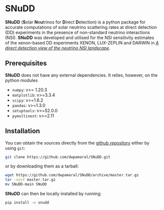 # SNuDD

**SNuDD** (**S**olar **N**e**u**trinos for **D**irect **D**etection) is a python package for accurate computations of solar neutrino scattering rates at direct detection (DD) experiments in the presence of non-standard neutrino interactions (NSI). 
**SNuDD**  was developed and utilised for the NSI sensitivity estimates of the xenon-based DD experiments XENON, LUX-ZEPLIN and DARWIN in [*A direct detection view of the neutrino NSI landscape*](https://arxiv.org/abs/2302.12846).


## Prerequisites

**SNuDD** does not have any external dependencies. It relies, however, on the python modules 

- `numpy`: v>= 1.20.3
- `matplotlib`: v>=3.3.4
- `scipy`: v>=1.6.2
- `pandas`: v>=1.3.0
- `setuptools`: v>=52.0.0
- `pymultinest`: v>=2.11



## Installation

You can obtain the sources directly from the [github repository](https://github.com/dwpamaral/SNuDD) either by using `git`:
```bash
git clone https://github.com/dwpamaral/SNuDD.git
```
or by downloading them as a tarball:
```bash
wget https://github.com/dwpamaral/SNuDD/archive/master.tar.gz
tar -xzvf master.tar.gz
mv SNuDD-main SNuDD
```

**SNuDD** can then be locally installed by running:
```bash
pip install -e snudd
```
